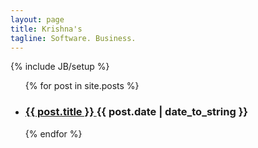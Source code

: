 ```yaml
---
layout: page
title: Krishna's
tagline: Software. Business.
---
```

{% include JB/setup %}


<ul class="posts">
     {% for post in site.posts %}
     <li>
          <h3>
              <a href="{{ post.url }}">
                  {{ post.title }}
              </a>
              <span class="post-date">
                  {{ post.date | date_to_string }}
             </span>
         </h3>
     </li>
     {% endfor %}
 </ul>

